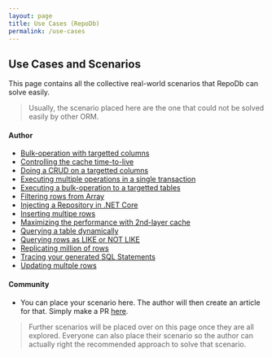 ```yaml
---
layout: page
title: Use Cases (RepoDb)
permalink: /use-cases
---
```


## Use Cases and Scenarios

This page contains all the collective real-world scenarios that RepoDb can solve easily.

> Usually, the scenario placed here are the one that could not be solved easily by other ORM.

#### Author

- [Bulk-operation with targetted columns]()
- [Controlling the cache time-to-live]()
- [Doing a CRUD on a targetted columns]()
- [Executing multiple operations in a single transaction]()
- [Executing a bulk-operation to a targetted tables]()
- [Filtering rows from Array]()
- [Injecting a Repository in .NET Core]()
- [Inserting multipe rows]()
- [Maximizing the performance with 2nd-layer cache]()
- [Querying a table dynamically]()
- [Querying rows as LIKE or NOT LIKE]()
- [Replicating million of rows]()
- [Tracing your generated SQL Statements]()
- [Updating multple rows]()

#### Community

- You can place your scenario here. The author will then create an article for that. Simply make a PR [here](https://github.com/mikependon/RepoDb.NET/blob/master/pages/use-cases.md).

> Further scenarios will be placed over on this page once they are all explored. Everyone can also place their scenario so the author can actually right the recommended approach to solve that scenario.